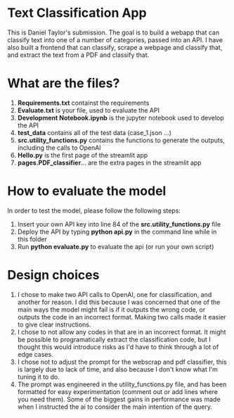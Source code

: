 # Text Classification App

This is Daniel Taylor's submission. The goal is to build a webapp that can classify text into one of a number of categories, passed into an API. I have also built a frontend that can classify, scrape a webpage and classify that, and extract the text from a PDF and classify that.

# What are the files?
1. **Requirements.txt** containst the requirements
2. **Evaluate.txt** is your file, used to evaluate the API
3. **Development Notebook.ipynb** is the jupyter notebook used to develop the API
4. **test_data** contains all of the test data (case_1.json ...)
5. **src.utility_functions.py** contains the functions to generate the outputs, including the calls to OpenAI
6. **Hello.py** is the first page of the streamlit app
7. **pages.PDF_classifier**... are the extra pages in the streamlit app

# How to evaluate the model
In order to test the model, please follow the following steps:
1. Insert your own API key into line 84 of the **src.utility_functions.py** file
2. Deploy the API by typing **python api.py** in the command line while in this folder
3. Run **python evaluate.py** to evaluate the api (or run your own script)

# Design choices
1. I chose to make two API calls to OpenAI, one for classification, and another for reason. I did this because I was concerned that one of the main ways the model might fail is if it outputs the wrong code, or outputs the code in an incorrect format. Making two calls made it easier to give clear instructions.
2. I chose to not allow any codes in that are in an incorrect format. It might be possible to programatically extract the classification code, but I thought this would introduce risks as I'd have to think through a lot of edge cases.
3. I chose not to adjust the prompt for the webscrap and pdf classifier, this is largely due to lack of time, and also because I don't know what I'm tuning it to do.
4. The prompt was engineered in the utility_functions.py file, and has been formatted for easy experimentation (comment out or add lines where you need them). Some of the biggest gains in performance was made when I instructed the ai to consider the main intention of the query. 
